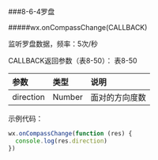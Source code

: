 ###8-6-4罗盘

#####wx.onCompassChange(CALLBACK)

监听罗盘数据，频率：5次/秒

CALLBACK返回参数（表8-50）：
表8-50

|参数	|类型	|说明|
| :--- | :--- | :--- |
|direction	|Number|	面对的方向度数|

示例代码：
```js
wx.onCompassChange(function (res) {
  console.log(res.direction)
})
```
